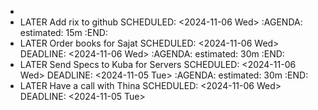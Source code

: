 -
- LATER Add rix to github
  SCHEDULED: <2024-11-06 Wed>
  :AGENDA:
  estimated: 15m
  :END:
- LATER Order books for Sajat
  SCHEDULED: <2024-11-06 Wed>
  DEADLINE: <2024-11-06 Wed>
  :AGENDA:
  estimated: 30m
  :END:
- LATER Send Specs to Kuba for Servers
  SCHEDULED: <2024-11-06 Wed>
  DEADLINE: <2024-11-05 Tue>
  :AGENDA:
  estimated: 30m
  :END:
- LATER Have a call with Thina
  SCHEDULED: <2024-11-06 Wed>
  DEADLINE: <2024-11-05 Tue>